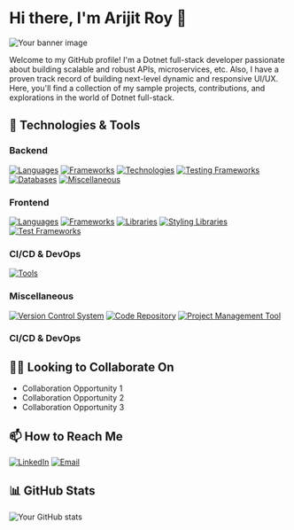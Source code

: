 # Hi there, I'm Arijit Roy 👋

![Your banner image](https://yourbannerimageurl.com)

Welcome to my GitHub profile! I'm a Dotnet full-stack developer passionate about building scalable and robust APIs, microservices, etc. Also, I have a proven track record of building next-level dynamic and responsive UI/UX. Here, you'll find a collection of my sample projects, contributions, and explorations in the world of Dotnet full-stack.

## 🔧 Technologies & Tools

### Backend
[![Languages](https://img.shields.io/badge/%20Languages-C%23%20%7c%20Python%20%7C%20Java%20%7C%20C-green?style=flat&color=1e8cbe)]()
[![Frameworks](https://img.shields.io/badge/%20Frameworks-ASP.Net%20Web%20API%20%7c%20ASP.Net%20MVC%20%7C%20ASP.Net%20Core%20%7C%20ASP.Net%20Web%20Forms%20-green?style=flat&color=1e8cbe)]()
[![Technologies](https://img.shields.io/badge/%20Data%20Access%20Technologies-Entity%20Framework%20%7c%20Dapper%20%7C%20ADO.Net-green?style=flat&color=1e8cbe)]()
[![Testing Frameworks](https://img.shields.io/badge/%20Test%20Frameworks-xUnit%20%7c%20NUnit%20%7C%20Specflow%20%7c%20Moq%20%7c%20Fluent%20Assertions-green?style=flat&color=1e8cbe)]()
[![Databases](https://img.shields.io/badge/%20Databases-Microsoft%20SQL%20Server%20%7c%20MySQL-green?style=flat&color=1e8cbe)]()
[![Miscellaneous](https://img.shields.io/badge/%20Miscellaneous-LINQ%20%7c%20Newtonsoft.Json%20%7c%20AutoMapper%20%7c%20Serilog%20%7c%20Log4Net%20%7c%20JWT%20%7c%20Nuget-green?style=flat&color=1e8cbe)]()

### Frontend
[![Languages](https://img.shields.io/badge/%20Languages-TypeScript%20%7c%20JavaScript%20%7C%20HTML%20%7C%20CSS-green?style=flat&color=8c2c78)]()
[![Frameworks](https://img.shields.io/badge/%20Frameworks-Vue.js%20%7c%20Angular.js-green?style=flat&color=8c2c78)]()
[![Libraries](https://img.shields.io/badge/%20Libraries-VueX%20%7c%20Vue%20Router%20%7c%20NgRx-green?style=flat&color=8c2c78)]()
[![Styling Libraries](https://img.shields.io/badge/%20Styling%20Libraries-Vuetify%20%7c%20IView%20%7c%20Bootstrap%20%7c%20Tailwind%20CSS-green?style=flat&color=8c2c78)]()
[![Test Frameworks](https://img.shields.io/badge/%20Test%20Frameworks-Cypress%20%7c%20Jest-green?style=flat&color=8c2c78)]()

### CI/CD & DevOps
[![Tools](https://img.shields.io/badge/%20Tools-Docker%20%7C%20Kubernetes%20%7C%20Jenkins-green?style=flat&color=2bbc8a)]()

### Miscellaneous
[![Version Control System](https://img.shields.io/badge/%20Version%20Control%20System-Git-green?style=flat&color=bc791a)]()
[![Code Repository](https://img.shields.io/badge/%20Code%20Repository-GitHub%20%7C%20BitBucket-green?style=flat&color=bc791a)]()
[![Project Management Tool](https://img.shields.io/badge/%20Project%20Management%20Tool-Jira-green?style=flat&color=bc791a)]()

### CI/CD & DevOps

## 👯‍♀️ Looking to Collaborate On

- Collaboration Opportunity 1
- Collaboration Opportunity 2
- Collaboration Opportunity 3

## 📫 How to Reach Me

[![LinkedIn](https://img.shields.io/badge/LinkedIn-Arijit%20Roy-blue?style=flat&logo=linkedin)](https://www.linkedin.com/in/aroyofficial)
[![Email](https://img.shields.io/badge/Email-aroy02072000@gmail.com-ff160b?style=flat&logo=gmail&logoColor=white)](mailto:aroy02072000@gmail.com)

## 📊 GitHub Stats

![Your GitHub stats](https://github-readme-stats.vercel.app/api?username=aroyofficial&show_icons=true&theme=radical)
